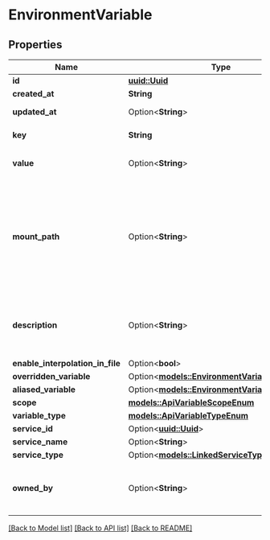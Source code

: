 # EnvironmentVariable

## Properties

Name | Type | Description | Notes
------------ | ------------- | ------------- | -------------
**id** | [**uuid::Uuid**](uuid::Uuid.md) |  | [readonly]
**created_at** | **String** |  | [readonly]
**updated_at** | Option<**String**> |  | [optional][readonly]
**key** | **String** | key is case sensitive. | 
**value** | Option<**String**> | value of the env variable. | [optional]
**mount_path** | Option<**String**> | should be set for file only. variable mount path makes variable a file (where file should be mounted). | [optional]
**description** | Option<**String**> | optional variable description (255 characters maximum) | [optional]
**enable_interpolation_in_file** | Option<**bool**> |  | [optional]
**overridden_variable** | Option<[**models::EnvironmentVariableOverride**](EnvironmentVariableOverride.md)> |  | [optional]
**aliased_variable** | Option<[**models::EnvironmentVariableAlias**](EnvironmentVariableAlias.md)> |  | [optional]
**scope** | [**models::ApiVariableScopeEnum**](APIVariableScopeEnum.md) |  | 
**variable_type** | [**models::ApiVariableTypeEnum**](APIVariableTypeEnum.md) |  | 
**service_id** | Option<[**uuid::Uuid**](uuid::Uuid.md)> |  | [optional]
**service_name** | Option<**String**> |  | [optional]
**service_type** | Option<[**models::LinkedServiceTypeEnum**](LinkedServiceTypeEnum.md)> |  | [optional]
**owned_by** | Option<**String**> | Entity that created/own the variable (i.e: Qovery, Doppler) | [optional]

[[Back to Model list]](../README.md#documentation-for-models) [[Back to API list]](../README.md#documentation-for-api-endpoints) [[Back to README]](../README.md)


